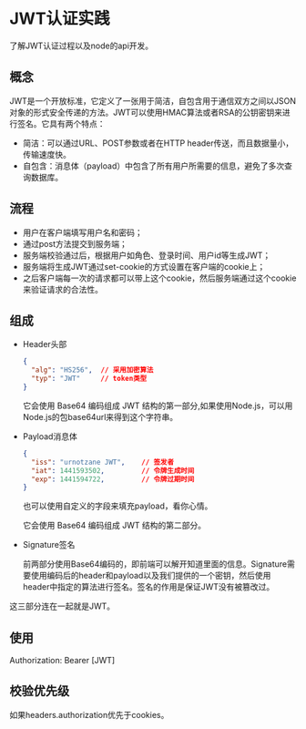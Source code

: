 # JWT认证实践

了解JWT认证过程以及node的api开发。

## 概念
JWT是一个开放标准，它定义了一张用于简洁，自包含用于通信双方之间以JSON对象的形式安全传递的方法。JWT可以使用HMAC算法或者RSA的公钥密钥来进行签名。它具有两个特点：
- 简洁：可以通过URL、POST参数或者在HTTP header传送，而且数据量小，传输速度快。
- 自包含：消息体（payload）中包含了所有用户所需要的信息，避免了多次查询数据库。

## 流程
- 用户在客户端填写用户名和密码；
- 通过post方法提交到服务端；
- 服务端校验通过后，根据用户如角色、登录时间、用户id等生成JWT；
- 服务端将生成JWT通过set-cookie的方式设置在客户端的cookie上；
- 之后客户端每一次的请求都可以带上这个cookie，然后服务端通过这个cookie来验证请求的合法性。

## 组成
- Header头部
  ```json
  {
    "alg": "HS256",  // 采用加密算法 
    "typ": "JWT"     // token类型
  }
  ```
  它会使用 Base64 编码组成 JWT 结构的第一部分,如果使用Node.js，可以用Node.js的包base64url来得到这个字符串。

- Payload消息体
  ```json
  {
    "iss": "urnotzane JWT",    // 签发者
    "iat": 1441593502,         // 令牌生成时间
    "exp": 1441594722,         // 令牌过期时间
  }
  ```
  也可以使用自定义的字段来填充payload，看你心情。
  
  它会使用 Base64 编码组成 JWT 结构的第二部分。

- Signature签名
  
  前两部分使用Base64编码的，即前端可以解开知道里面的信息。Signature需要使用编码后的header和payload以及我们提供的一个密钥，然后使用header中指定的算法进行签名。签名的作用是保证JWT没有被篡改过。

这三部分连在一起就是JWT。

## 使用

Authorization: Bearer [JWT]

## 校验优先级
如果headers.authorization优先于cookies。